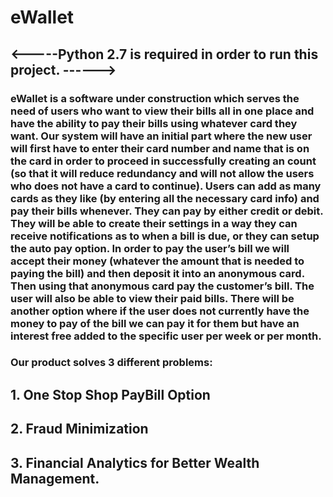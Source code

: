 # eWallet
## <-----Python 2.7 is required in order to run this project. ------>
### eWallet is a software under construction which serves the need of users who want to view their bills all in one place and have the ability to pay their bills using whatever card they want. Our system will have an initial part where the new user will first have to enter their card number and name that is on the card in order to proceed in successfully creating an count (so that it will reduce redundancy and will not allow the users who does not have a card to continue). Users can add as many cards as they like (by entering all the necessary card info) and pay their bills whenever. They can pay by either credit or debit. They will be able to create their settings in a way they can receive notifications as to when a bill is due, or they can setup the auto pay option. In order to pay the user’s bill we will accept their money (whatever the amount that is needed to paying the bill) and then deposit it into an anonymous card. Then using that anonymous card pay the customer’s bill. The user will also be able to view their paid bills. There will be another option where if the user does not currently have the money to pay of the bill we can pay it for them but have an interest free added to the specific user per week or per month.
### Our product solves 3 different problems:
## 1. One Stop Shop PayBill Option
## 2. Fraud Minimization
## 3. Financial Analytics for Better Wealth Management.
